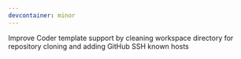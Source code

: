 ```yaml
---
devcontainer: minor
---
```


Improve Coder template support by cleaning workspace directory for repository cloning and adding GitHub SSH known hosts